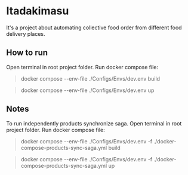 # Itadakimasu
It's a project about automating collective food order from different food delivery places.

## How to run
Open terminal in root project folder. Run docker compose file:
>docker compose --env-file ./Configs/Envs/dev.env build

>docker compose --env-file ./Configs/Envs/dev.env up

## Notes
To run independently products synchronize saga.
Open terminal in root project folder. Run docker compose file:
>docker compose --env-file ./Configs/Envs/dev.env -f ./docker-compose-products-sync-saga.yml build

>docker compose --env-file ./Configs/Envs/dev.env -f ./docker-compose-products-sync-saga.yml up